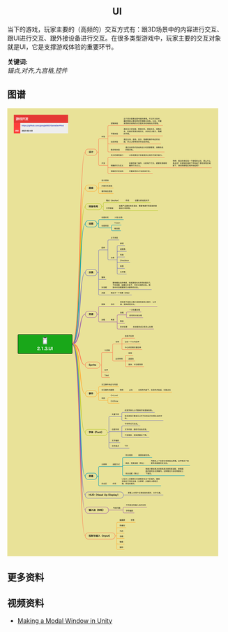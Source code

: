 <h2 align="center">UI</h2>
<p>
当下的游戏，玩家主要的（高频的）交互方式有：跟3D场景中的内容进行交互、跟UI进行交互、跟外接设备进行交互。在很多类型游戏中，玩家主要的交互对象就是UI，它是支撑游戏体验的重要环节。
</p>

**关键词:**<br/>
*锚点,对齐,九宫格,控件*

## 图谱
![图片加载中...](../../exports/2.1.3.UI.png?raw=true)

## 更多资料
## 视频资料
* [Making a Modal Window in Unity](https://www.youtube.com/watch?v=SzQABx2YTJA)
